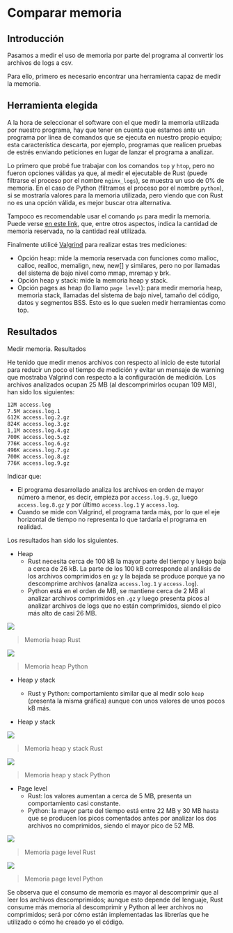# Comparar memoria

## Introducción

Pasamos a medir el uso de memoria por parte del programa al convertir los archivos de logs a csv.

Para ello, primero es necesario encontrar una herramienta capaz de medir la memoria.

## Herramienta elegida

A la hora de seleccionar el software con el que medir la memoria utilizada por nuestro programa, hay que tener en cuenta que estamos ante un programa por línea de comandos que se ejecuta en nuestro propio equipo; esta característica descarta, por ejemplo, programas que realicen pruebas de estrés enviando peticiones en lugar de lanzar el programa a analizar.

Lo primero que probé fue trabajar con los comandos `top` y `htop`, pero no fueron opciones válidas ya que, al medir el ejecutable de Rust (puede filtrarse el proceso por el nombre `nginx_logs`), se muestra un uso de 0% de memoria. En el caso de Python (filtramos el proceso por el nombre `python`), si se mostraría valores para la memoria utilizada, pero viendo que con Rust no es una opción válida, es mejor buscar otra alternativa.

Tampoco es recomendable usar el comando `ps` para medir la memoria. Puede verse [en este link](https://stackoverflow.com/questions/131303/how-can-i-measure-the-actual-memory-usage-of-an-application-or-process), que, entre otros aspectos, indica la cantidad de memoria reservada, no la cantidad real utilizada.

Finalmente utilicé [Valgrind](https://valgrind.org/docs/manual/ms-manual.html) para realizar estas tres mediciones:

- Opción heap: mide la memoria reservada con funciones como malloc, calloc, realloc, memalign, new, new[] y similares, pero no por llamadas del sistema de bajo nivel como mmap, mremap y brk.
- Opción heap y stack: mide la memoria heap y stack.
- Opción pages as heap (lo llamo `page level`): para medir memoria heap, memoria stack, llamadas del sistema de bajo nivel, tamaño del código, datos y segmentos BSS. Esto es lo que suelen medir herramientas como top.

## Resultados

Medir memoria. Resultados

He tenido que medir menos archivos con respecto al inicio de este tutorial para reducir un poco el tiempo de medición y evitar un mensaje de warning que mostraba Valgrind con respecto a la configuración de medición. Los archivos analizados ocupan 25 MB (al descomprimirlos ocupan 109 MB), han sido los siguientes:

```bash
12M access.log
7.5M access.log.1
612K access.log.2.gz
824K access.log.3.gz
1,1M access.log.4.gz
700K access.log.5.gz
776K access.log.6.gz
496K access.log.7.gz
700K access.log.8.gz
776K access.log.9.gz
```

Indicar que:

- El programa desarrollado analiza los archivos en orden de mayor número a menor, es decir, empieza por `access.log.9.gz`, luego `access.log.8.gz` y por último `access.log.1` y `access.log`.
- Cuando se mide con Valgrind, el programa tarda más, por lo que el eje horizontal de tiempo no representa lo que tardaría el programa en realidad.


Los resultados han sido los siguientes.

- Heap
  - Rust necesita cerca de 100 kB la mayor parte del tiempo y luego baja a cerca de 26 kB. La parte de los 100 kB corresponde al análisis de los archivos comprimidos en `gz` y la bajada se produce porque ya no descomprime archivos (analiza `access.log.1` y `access.log`).
  - Python está en el orden de MB, se mantiene cerca de 2 MB al analizar archivos comprimidos en `.gz` y luego presenta picos al analizar archivos de logs que no están comprimidos, siendo el pico más alto de casi 26 MB.

![](metrics-memory-massif-rust-heap-only.png)

> Memoria heap Rust

![](metrics-memory-massif-python-heap-only.png)

> Memoria heap Python

- Heap y stack

  - Rust y Python: comportamiento similar que al medir solo `heap` (presenta la misma gráfica) aunque con unos valores de unos pocos kB más.

- Heap y stack

![](metrics-memory-massif-rust-add_stacks.png)

> Memoria heap y stack Rust

![](metrics-memory-massif-python-add_stacks.png)

> Memoria heap y stack Python


- Page level
  - Rust: los valores aumentan a cerca de 5 MB, presenta un comportamiento casi constante.
  - Python: la mayor parte del tiempo está entre 22 MB y 30 MB hasta que se producen los picos comentados antes por analizar los dos archivos no comprimidos, siendo el mayor pico de 52 MB.

![](metrics-memory-massif-rust-add-pages-as-heap.png)

> Memoria page level Rust

![](metrics-memory-massif-python-add-pages-as-heap.png)

> Memoria page level Python

Se observa que el consumo de memoria es mayor al descomprimir que al leer los archivos descomprimidos; aunque esto depende del lenguaje, Rust consume más memoria al descomprimir y Python al leer archivos no comprimidos; será por cómo están implementadas las librerías que he utilizado o cómo he creado yo el código.

